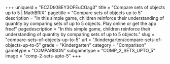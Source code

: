 +++
uniqueid = "ECZDti08EY3OFEuCGag3"
title = "Compare sets of objects up to 5 | MathBRIX"
pagetitle = "Compare sets of objects up to 5"
description = "In this simple game, children reinforce their understanding of quantity by comparing sets of up to 5 objects. Play online or get the app free!"
pagedescription = "In this simple game, children reinforce their understanding of quantity by comparing sets of up to 5 objects."
slug = "compare-sets-of-objects-up-to-5"
url = "/kindergarten/compare-sets-of-objects-up-to-5"
grade = "Kindergarten"
category = "Comparison"
gametype = "COMPARISON"
subgametype = "COMP_2_SETS_UPTO_5"
image = "comp-2-sets-upto-5"
+++